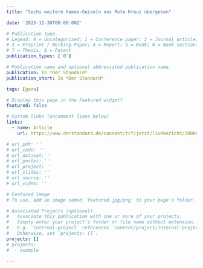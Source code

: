```yaml
---
title: "Sechs weitere Hamas-Geiseln ans Rote Kreuz übergeben"

date: '2023-11-30T00:00:00Z'

# Publication type.
# Legend: 0 = Uncategorized; 1 = Conference paper; 2 = Journal article;
# 3 = Preprint / Working Paper; 4 = Report; 5 = Book; 6 = Book section;
# 7 = Thesis; 8 = Patent
publication_types: ['0']

# Publication name and optional abbreviated publication name.
publication: In *Der Standard*
publication_short: In *Der Standard*

tags: [gaza]

# Display this page in the Featured widget?
featured: false

# Custom links (uncomment lines below)
links:
  - name: Article
    url: https://www.derstandard.de/consent/tcf/jetzt/livebericht/3000000197583/1000321476/waffenruhe-im-gazastreifen-um-eiverlaengert

# url_pdf: ''
# url_code: ''
# url_dataset: ''
# url_poster: ''
# url_project: ''
# url_slides: ''
# url_source: ''
# url_video: ''

# Featured image
# To use, add an image named `featured.jpg/png` to your page's folder.

# Associated Projects (optional).
#   Associate this publication with one or more of your projects.
#   Simply enter your project's folder or file name without extension.
#   E.g. `internal-project` references `content/project/internal-project/index.md`.
#   Otherwise, set `projects: []`.
projects: []
# projects:
#  - example

---
```

